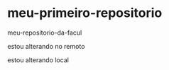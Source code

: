 # meu-primeiro-repositorio
meu-repositorio-da-facul

estou alterando no remoto

estou alterando local

